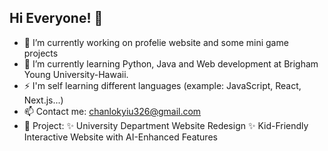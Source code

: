 ## Hi Everyone! 👋
- 🔭 I’m currently working on profelie website and some mini game projects
- 🌱 I’m currently learning Python, Java and Web development at Brigham Young University-Hawaii.
- ⚡ I'm self learning different languages (example: JavaScript, React, Next.js...)
- 📫 Contact me: chanlokyiu326@gmail.com
- 💬 Project:
  ✨ University Department Website Redesign
  ✨ Kid-Friendly Interactive Website with AI-Enhanced Features


<!--
**MOKOJOPE/MOKOJOPE** is a ✨ _special_ ✨ repository because its `README.md` (this file) appears on your GitHub profile.

Here are some ideas to get you started:

- 🔭 I’m currently working on ...
- 🌱 I’m currently learning ...
- 👯 I’m looking to collaborate on ...
- 🤔 I’m looking for help with ...
- 💬 Ask me about ...
- 📫 How to reach me: ...
- 😄 Pronouns: ...
- ⚡ Fun fact: ...
-->
